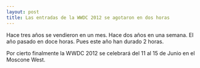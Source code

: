 ```yaml
---
layout: post
title: Las entradas de la WWDC 2012 se agotaron en dos horas
---
```


Hace tres años se vendieron en un mes. Hace dos años en una semana. El año pasado en doce horas. Pues este año han durado 2 horas.

Por cierto finalmente la WWDC 2012 se celebrará del 11 al 15 de Junio en el Moscone West.
